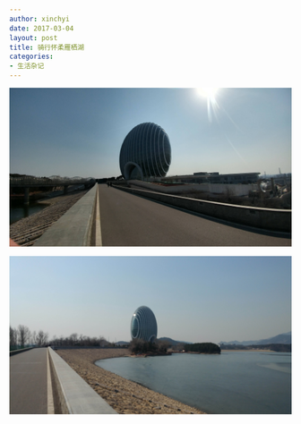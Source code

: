 ```yaml
---
author: xinchyi
date: 2017-03-04
layout: post
title: 骑行怀柔雁栖湖
categories:
- 生活杂记
---
```


![雁栖湖](/assets/2017/03/yanqihu011.jpg "雁栖湖")

![雁栖湖](/assets/2017/03/yanqihu021.jpg "雁栖湖")
